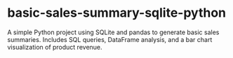 # basic-sales-summary-sqlite-python
A simple Python project using SQLite and pandas to generate basic sales summaries. Includes SQL queries, DataFrame analysis, and a bar chart visualization of product revenue.
